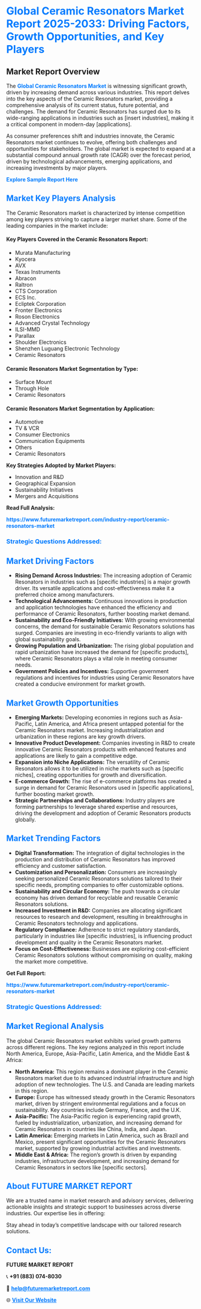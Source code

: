 <h1 style="color: #007BFF;">Global Ceramic Resonators Market Report 2025-2033: Driving Factors, Growth Opportunities, and Key Players</h1>

<section id="overview">
<h2>Market Report Overview</h2>
<p>The <a href="https://www.futuremarketreport.com/industry-report/ceramic-resonators-market" style="color: #007BFF; text-decoration: none;"><strong>Global Ceramic Resonators Market</strong></a> is witnessing significant growth, driven by increasing demand across various industries. This report delves into the key aspects of the Ceramic Resonators market, providing a comprehensive analysis of its current status, future potential, and challenges. The demand for Ceramic Resonators has surged due to its wide-ranging applications in industries such as [insert industries], making it a critical component in modern-day [applications].</p>
<p>As consumer preferences shift and industries innovate, the Ceramic Resonators market continues to evolve, offering both challenges and opportunities for stakeholders. The global market is expected to expand at a substantial compound annual growth rate (CAGR) over the forecast period, driven by technological advancements, emerging applications, and increasing investments by major players.</p>
</section>

<section id="overview">
<p><a href="https://www.futuremarketreport.com/request-sample/reportId=100049" style="color: #007BFF; text-decoration: none;"><strong>Explore Sample Report Here</strong></a></p>
</section>

<section id="key-players">
<h2 style="color: #007BFF;">Market Key Players Analysis</h2>
<p>The Ceramic Resonators market is characterized by intense competition among key players striving to capture a larger market share. Some of the leading companies in the market include:</p>
<h4>Key Players Covered in the Ceramic Resonators Report:</h4>
<ul><li>Murata Manufacturing</li><li>Kyocera</li><li>AVX</li><li>Texas Instruments</li><li>Abracon</li><li>Raltron</li><li>CTS Corporation</li><li>ECS Inc.</li><li>Ecliptek Corporation</li><li>Fronter Electronics</li><li>Roson Electronics</li><li>Advanced Crystal Technology</li><li>ILSI-MMD</li><li>Parallax</li><li>Shoulder Electronics</li><li>Shenzhen Luguang Electronic Technology</li><li>Ceramic Resonators</li></ul>
<h4>Ceramic Resonators Market Segmentation by Type:</h4>
<ul><li>Surface Mount</li><li>Through Hole</li><li>Ceramic Resonators</li></ul>

<h4>Ceramic Resonators Market Segmentation by Application:</h4>
<ul><li>Automotive</li><li>TV &amp; VCR</li><li>Consumer Electronics</li><li>Communication Equipments</li><li>Others</li><li>Ceramic Resonators</li></ul>
<p><strong>Key Strategies Adopted by Market Players:</strong></p>
<ul>
<li>Innovation and R&D</li>
<li>Geographical Expansion</li>
<li>Sustainability Initiatives</li>
<li>Mergers and Acquisitions</li>
</ul>
</section>

<section>
<p><strong>Read Full Analysis: </strong></p><a href="https://www.futuremarketreport.com/industry-report/ceramic-resonators-market" style="color: #007BFF; text-decoration: none;"><strong>https://www.futuremarketreport.com/industry-report/ceramic-resonators-market</strong></a>
<h3 style="color: #007BFF;">Strategic Questions Addressed:</h3>
</section>

<section id="driving-factors">
<h2 style="color: #007BFF;">Market Driving Factors</h2>
<ul>
<li><strong>Rising Demand Across Industries:</strong> The increasing adoption of Ceramic Resonators in industries such as [specific industries] is a major growth driver. Its versatile applications and cost-effectiveness make it a preferred choice among manufacturers.</li>
<li><strong>Technological Advancements:</strong> Continuous innovations in production and application technologies have enhanced the efficiency and performance of Ceramic Resonators, further boosting market demand.</li>
<li><strong>Sustainability and Eco-Friendly Initiatives:</strong> With growing environmental concerns, the demand for sustainable Ceramic Resonators solutions has surged. Companies are investing in eco-friendly variants to align with global sustainability goals.</li>
<li><strong>Growing Population and Urbanization:</strong> The rising global population and rapid urbanization have increased the demand for [specific products], where Ceramic Resonators plays a vital role in meeting consumer needs.</li>
<li><strong>Government Policies and Incentives:</strong> Supportive government regulations and incentives for industries using Ceramic Resonators have created a conducive environment for market growth.</li>
</ul>
</section>

<section id="growth-opportunities">
<h2 style="color: #007BFF;">Market Growth Opportunities</h2>
<ul>
<li><strong>Emerging Markets:</strong> Developing economies in regions such as Asia-Pacific, Latin America, and Africa present untapped potential for the Ceramic Resonators market. Increasing industrialization and urbanization in these regions are key growth drivers.</li>
<li><strong>Innovative Product Development:</strong> Companies investing in R&D to create innovative Ceramic Resonators products with enhanced features and applications are likely to gain a competitive edge.</li>
<li><strong>Expansion into Niche Applications:</strong> The versatility of Ceramic Resonators allows it to be utilized in niche markets such as [specific niches], creating opportunities for growth and diversification.</li>
<li><strong>E-commerce Growth:</strong> The rise of e-commerce platforms has created a surge in demand for Ceramic Resonators used in [specific applications], further boosting market growth.</li>
<li><strong>Strategic Partnerships and Collaborations:</strong> Industry players are forming partnerships to leverage shared expertise and resources, driving the development and adoption of Ceramic Resonators products globally.</li>
</ul>
</section>

<section id="trending-factors">
<h2 style="color: #007BFF;">Market Trending Factors</h2>
<ul>
<li><strong>Digital Transformation:</strong> The integration of digital technologies in the production and distribution of Ceramic Resonators has improved efficiency and customer satisfaction.</li>
<li><strong>Customization and Personalization:</strong> Consumers are increasingly seeking personalized Ceramic Resonators solutions tailored to their specific needs, prompting companies to offer customizable options.</li>
<li><strong>Sustainability and Circular Economy:</strong> The push towards a circular economy has driven demand for recyclable and reusable Ceramic Resonators solutions.</li>
<li><strong>Increased Investment in R&D:</strong> Companies are allocating significant resources to research and development, resulting in breakthroughs in Ceramic Resonators technology and applications.</li>
<li><strong>Regulatory Compliance:</strong> Adherence to strict regulatory standards, particularly in industries like [specific industries], is influencing product development and quality in the Ceramic Resonators market.</li>
<li><strong>Focus on Cost-Effectiveness:</strong> Businesses are exploring cost-efficient Ceramic Resonators solutions without compromising on quality, making the market more competitive.</li>
</ul>
</section>

<section>
<p><strong>Get Full Report: </strong></p><a href="https://www.futuremarketreport.com/industry-report/ceramic-resonators-market" style="color: #007BFF; text-decoration: none;"><strong>https://www.futuremarketreport.com/industry-report/ceramic-resonators-market</strong></a>
<h3 style="color: #007BFF;">Strategic Questions Addressed:</h3>
</section>


<section id="regional-analysis">
<h2 style="color: #007BFF;">Market Regional Analysis</h2>
<p>The global Ceramic Resonators market exhibits varied growth patterns across different regions. The key regions analyzed in this report include North America, Europe, Asia-Pacific, Latin America, and the Middle East & Africa:</p>
<ul>
<li><strong>North America:</strong> This region remains a dominant player in the Ceramic Resonators market due to its advanced industrial infrastructure and high adoption of new technologies. The U.S. and Canada are leading markets in this region.</li>
<li><strong>Europe:</strong> Europe has witnessed steady growth in the Ceramic Resonators market, driven by stringent environmental regulations and a focus on sustainability. Key countries include Germany, France, and the U.K.</li>
<li><strong>Asia-Pacific:</strong> The Asia-Pacific region is experiencing rapid growth, fueled by industrialization, urbanization, and increasing demand for Ceramic Resonators in countries like China, India, and Japan.</li>
<li><strong>Latin America:</strong> Emerging markets in Latin America, such as Brazil and Mexico, present significant opportunities for the Ceramic Resonators market, supported by growing industrial activities and investments.</li>
<li><strong>Middle East & Africa:</strong> The region’s growth is driven by expanding industries, infrastructure development, and increasing demand for Ceramic Resonators in sectors like [specific sectors].</li>
</ul>
</section>

<footer>
<h2 style="color: #007BFF;">About FUTURE MARKET REPORT</h2>
<p>We are a trusted name in market research and advisory services, delivering actionable insights and strategic support to businesses across diverse industries. Our expertise lies in offering:</p>

<p>Stay ahead in today’s competitive landscape with our tailored research solutions.</p>

<h2 style="color: #007BFF;">Contact Us:</h2>
<p><strong>FUTURE MARKET REPORT</strong></p>
<p>📞 <strong>+91 (883) 074-8030</strong></p>
<p>📧 <strong><a href="mailto:help@futuremarketreport.com" style="color: #007BFF;">help@futuremarketreport.com</a></strong></p>
<p>🌐 <strong><a href="https://www.futuremarketreport.com/" style="color: #007BFF;">Visit Our Website</a></strong></p>
</footer>